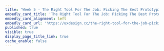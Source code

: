 ```yaml
---
title: 'Week 5 - The Right Tool For The Job: Picking The Best Prototyping Software For Your Project (1 of 2)'
embedly_card_title: 'The Right Tool For The Job: Picking The Best Prototyping Software For Your Project (12 minute read)'
embedly_card_alignment: left
embedly_card_url: 'https://uxdesign.cc/the-right-tool-for-the-job-picking-the-best-prototyping-software-for-your-project-6ddd5145d860'
published: true
visible: true
display_page_title_link: true
cache_enable: false
---
```

